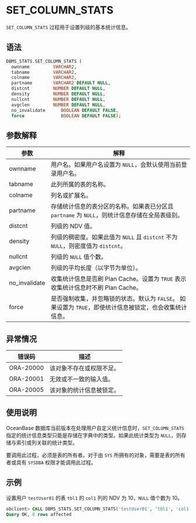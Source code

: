 # SET_COLUMN_STATS 

`SET_COLUMN_STATS` 过程用于设置列级的基本统计信息。

## 语法 

```sql
DBMS_STATS.SET_COLUMN_STATS (
  ownname         VARCHAR2, 
  tabname         VARCHAR2, 
  colname         VARCHAR2, 
  partname        VARCHAR2 DEFAULT NULL,
  distcnt         NUMBER DEFAULT NULL,
  density         NUMBER DEFAULT NULL,
  nullcnt         NUMBER DEFAULT NULL, 
  avgclen         NUMBER DEFAULT NULL,
  no_invalidate      BOOLEAN DEFAULT FALSE,
  force              BOOLEAN DEFAULT FALSE);
```

## 参数解释 

|    参数    |                                     解释                                   |
|----------|-----------------------------------------------------------------------------|
| ownname  | 用户名。如果用户名设置为 `NULL`，会默认使用当前登录用户名。                      |
| tabname  | 此列所属的表的名称。                                                          |
| colname  | 列名或扩展名。                                                                |
| partname | 存储统计信息的表分区的名称。如果表已分区且 `partname` 为 `NULL`，则统计信息存储在全局表级别。   |
| distcnt  | 列级的 NDV 值。                                                               |
| density  | 列级的稠密度。如果此值为 `NULL` 且 `distcnt` 不为 `NULL`，则密度值为 `distcnt`。|
| nullcnt  | 列级的 `NULL` 值个数。                                                         |
| avgclen  | 列级的平均长度（以字节为单位）。                                                 |
| no_invalidate| 收集统计信息是否刷 Plan Cache。设置为 `TRUE` 表示收集统计信息时不刷 Plan Cache。|
| force            | 是否强制收集，并忽略锁的状态。默认为 `FALSE`。 如果设置为 `TRUE`，即使统计信息被锁定，也会收集统计信息。  |



## 异常情况 

|    错误码    |      描述      |
|-----------|--------------|
| ORA-20000 | 该对象不存在或权限不足。 |
| ORA-20001 | 无效或不一致的输入值。  |
| ORA-20005 | 该对象的统计信息被锁定。 |



## 使用说明 

OceanBase 数据库当前版本在处理用户自定义统计信息时，`SET_COLUMN_STATS` 指定的统计信息类型只能是存储在字典中的类型。如果此统计类型为 `NULL`，则存储与索引或列关联的统计类型。

要调用此过程，必须是表的所有者。对于由 `SYS` 所拥有的对象，需要是表的所有者或具有 `SYSDBA` 权限才能调用此过程。

## 示例 

设置用户 `testUser01` 的表 `tbl1` 的 `col1` 列的 NDV 为 10，`NULL` 值个数为 10。

```sql
obclient> CALL DBMS_STATS.SET_COLUMN_STATS('testUser01', 'tbl1', 'col1', distcnt=>10, nullcnt=>10);
Query OK, 0 rows affected
```